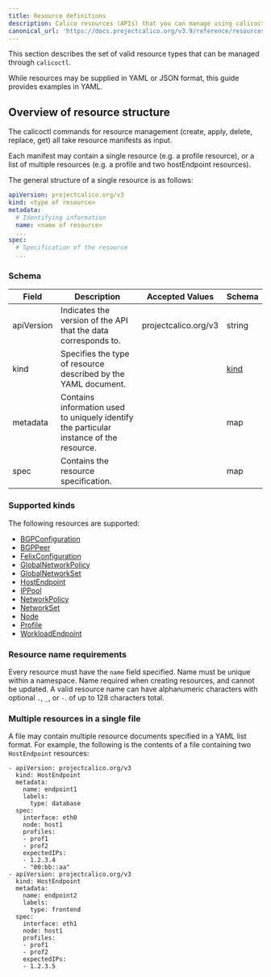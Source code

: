 ```yaml
---
title: Resource definitions
description: Calico resources (APIs) that you can manage using calicoctl
canonical_url: 'https://docs.projectcalico.org/v3.9/reference/resources/index'
---
```


This section describes the set of valid resource types that can be managed
through `calicoctl`.  

While resources may be supplied in YAML or JSON format, this guide provides examples in YAML.

## Overview of resource structure

The calicoctl commands for resource management (create, apply, delete, replace, get)
all take resource manifests as input.  

Each manifest may contain a single resource
(e.g. a profile resource), or a list of multiple resources (e.g. a profile and two
hostEndpoint resources).

The general structure of a single resource is as follows:

```yaml
apiVersion: projectcalico.org/v3
kind: <type of resource>
metadata:
  # Identifying information
  name: <name of resource>
  ...
spec:
  # Specification of the resource
  ...
```

### Schema

| Field    | Description           | Accepted Values              | Schema |
|----------|-----------------------|------------------------------|--------|
| apiVersion     | Indicates the version of the API that the data corresponds to. | projectcalico.org/v3 | string |
| kind     | Specifies the type of resource described by the YAML document. |  | [kind](#supported-kinds) |
| metadata | Contains information used to uniquely identify the particular instance of the resource. | | map |
| spec     | Contains the resource specification. | | map |

### Supported kinds

The following resources are supported:

- [BGPConfiguration]({{site.baseurl}}/{{page.version}}/reference/resources/bgpconfig)
- [BGPPeer]({{site.baseurl}}/{{page.version}}/reference/resources/bgppeer)
- [FelixConfiguration]({{site.baseurl}}/{{page.version}}/reference/resources/felixconfig)
- [GlobalNetworkPolicy]({{site.baseurl}}/{{page.version}}/reference/resources/globalnetworkpolicy)
- [GlobalNetworkSet]({{site.baseurl}}/{{page.version}}/reference/resources/globalnetworkset)
- [HostEndpoint]({{site.baseurl}}/{{page.version}}/reference/resources/hostendpoint)
- [IPPool]({{site.baseurl}}/{{page.version}}/reference/resources/ippool)
- [NetworkPolicy]({{site.baseurl}}/{{page.version}}/reference/resources/networkpolicy)
- [NetworkSet]({{site.baseurl}}/{{page.version}}/reference/resources/networkset)
- [Node]({{site.baseurl}}/{{page.version}}/reference/resources/node)
- [Profile]({{site.baseurl}}/{{page.version}}/reference/resources/profile)
- [WorkloadEndpoint]({{site.baseurl}}/{{page.version}}/reference/resources/workloadendpoint)

### Resource name requirements

Every resource must have the `name` field specified. Name must be unique within a namespace.
Name required when creating resources, and cannot be updated.
A valid resource name can have alphanumeric characters with optional `.`, `_`, or `-`. of up to 128 characters total.

### Multiple resources in a single file

A file may contain multiple resource documents specified in a YAML list format. For example, the following is the contents of a file containing two `HostEndpoint` resources:

```
- apiVersion: projectcalico.org/v3
  kind: HostEndpoint
  metadata:
    name: endpoint1
    labels:
      type: database
  spec:
    interface: eth0
    node: host1
    profiles:
    - prof1
    - prof2
    expectedIPs:
    - 1.2.3.4
    - "00:bb::aa"
- apiVersion: projectcalico.org/v3
  kind: HostEndpoint
  metadata:
    name: endpoint2
    labels:
      type: frontend
  spec:
    interface: eth1
    node: host1
    profiles:
    - prof1
    - prof2
    expectedIPs:
    - 1.2.3.5
```
